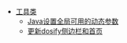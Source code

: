 - [工具类](/)
	- [Java设置全局可用的动态参数](/toolClass/Java设置全局可用的动态参数.md)
	- [更新dosify侧边栏和首页](/toolClass/更新dosify侧边栏和首页.md)
